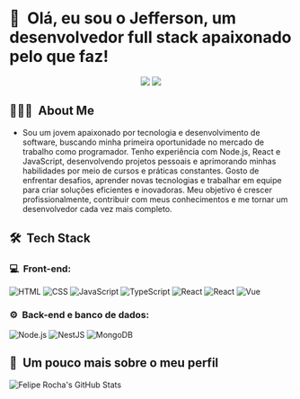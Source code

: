 <h1>👋 &nbsp;Olá, eu sou o Jefferson, um desenvolvedor full stack apaixonado pelo que faz!</h1>
<p align="center">
<a href="https://www.linkedin.com/in/jefferson-vieira-20789125b"><img src="https://img.shields.io/badge/-Jefferson%20Pereira%20Vieira-0077B5?style=flat-square&logo=Linkedin&logoColor=white"/></a>
<a href="mailto:jeffds126@gmail.com"><img src="https://img.shields.io/badge/-jeffds126@gmail.com-D14836?style=flat-square&logo=Gmail&logoColor=white"/></a>

</p>

<h2> 👨🏻‍💻 &nbsp;About Me </h2>

- Sou um jovem apaixonado por tecnologia e desenvolvimento de software, buscando minha primeira oportunidade no mercado de trabalho como programador. Tenho experiência com Node.js, React e JavaScript, desenvolvendo projetos pessoais e aprimorando minhas habilidades por meio de cursos e práticas constantes. Gosto de enfrentar desafios, aprender novas tecnologias e trabalhar em equipe para criar soluções eficientes e inovadoras. Meu objetivo é crescer profissionalmente, contribuir com meus conhecimentos e me tornar um desenvolvedor cada vez mais completo.

<h2> 🛠 &nbsp;Tech Stack</h2>
<h3>💻 &nbsp;Front-end:</h3>

![HTML](https://img.shields.io/badge/-HTML-333333?style=flat&logo=HTML5)
![CSS](https://img.shields.io/badge/-CSS-333333?style=flat&logo=CSS3&logoColor=1572B6)
![JavaScript](https://img.shields.io/badge/-JavaScript-333333?style=flat&logo=javascript)
![TypeScript](https://img.shields.io/badge/-TypeScript-333333?style=flat&logo=typescript&logoColor=2D79C7)
![React](https://img.shields.io/badge/-React-333333?style=flat&logo=react)
![React](https://img.shields.io/badge/-React%20Native-333333?style=flat&logo=react)
![Vue](https://img.shields.io/badge/-Vue-333333?style=flat&logo=vue.js)

<h3>⚙️ &nbsp;Back-end e banco de dados:</h3>

![Node.js](https://img.shields.io/badge/-Node.js-333333?style=flat&logo=node.js)
![NestJS](https://img.shields.io/badge/-NestJS-333333?style=flat&logo=nestjs&logoColor=E535AB)
![MongoDB](https://img.shields.io/badge/-MongoDB-333333?style=flat&logo=mongodb)

<h2>🚀 &nbsp;Um pouco mais sobre o meu perfil</h2>

![Felipe Rocha's GitHub Stats](https://github-readme-stats.vercel.app/api?username=felipemotarocha&show_icons=true&theme=dracula)
